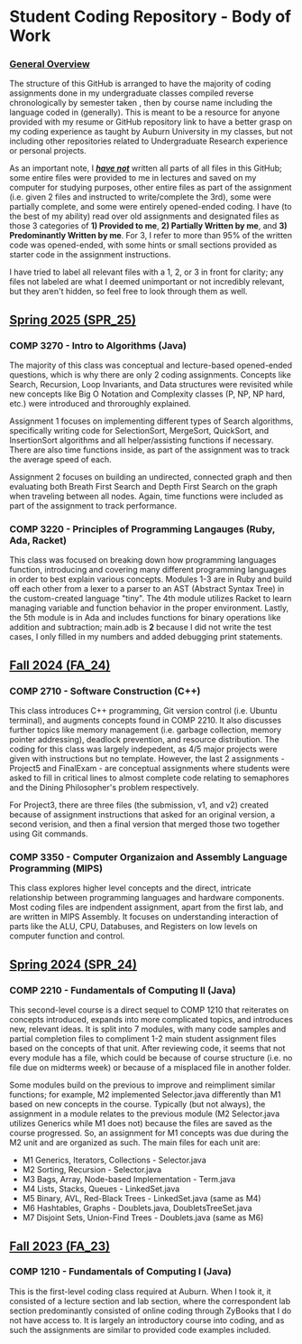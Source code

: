 # Student Coding Repository - Body of Work

### <ins>General Overview<ins>

The structure of this GitHub is arranged to have the majority of coding assignments done in my undergraduate classes compiled reverse chronologically by semester taken , then by course name including the language coded in (generally). This is meant to be a resource for anyone provided with my resume or GitHub repository link to have a better grasp on my coding experience as taught by Auburn University in my classes, but not including other repositories related to Undergraduate Research experience or personal projects.

As an important note, I **_<ins>have not<ins>_** written all parts of all files in this GitHub; some entire files were provided to me in lectures and saved on my computer for studying purposes, other entire files as part of the assignment (i.e. given 2 files and instructed to write/complete the 3rd), some were partially complete, and some were entirely opened-ended coding. I have (to the best of my ability) read over old assignments and designated files as those 3 categories of **1) Provided to me**, **2) Partially Written by me**, and **3) Predominantly Written by me**. For 3, I refer to more than 95% of the written code was opened-ended, with some hints or small sections provided as starter code in the assignment instructions. 

I have tried to label all relevant files with a 1, 2, or 3 in front for clarity; any files not labeled are what I deemed unimportant or not incredibly relevant, but they aren't hidden, so feel free to look through them as well. 


## <ins> Spring 2025 (SPR_25)<ins>

### COMP 3270 - Intro to Algorithms (Java)

The majority of this class was conceptual and lecture-based opened-ended questions, which is why there are only 2 coding assignments. Concepts like Search, Recursion, Loop Invariants, and Data structures were revisited while new concepts like Big O Notation and Complexity classes (P, NP, NP hard, etc.) were introduced and throroughly explained. 

Assignment 1 focuses on implementing different types of Search algorithms, specifically writing code for SelectionSort, MergeSort, QuickSort, and InsertionSort algorithms and all helper/assisting functions if necessary. There are also time functions inside, as part of the assignment was to track the average speed of each.

Assignment 2 focuses on building an undirected, connected graph and then evaluating both Breath First Search and Depth First Search on the graph when traveling between all nodes. Again, time functions were included as part of the assignment to track performance. 


### COMP 3220 - Principles of Programming Langauges (Ruby, Ada, Racket)

This class was focused on breaking down how programming languages function, introducing and covering many different programming languages in order to best explain various concepts. Modules 1-3 are in Ruby and build off each other from a lexer to a parser to an AST (Abstract Syntax Tree) in the custom-created language "tiny". The 4th module utilizes Racket to learn managing variable and function behavior in the proper environment. Lastly, the 5th module is in Ada and includes functions for binary operations like addition and subtraction; main.adb is **2** because I did not write the test cases, I only filled in my numbers and added debugging print statements. 


## <ins> Fall 2024 (FA_24)<ins>

### COMP 2710 - Software Construction (C++)

This class introduces C++ programming, Git version control (i.e. Ubuntu terminal), and augments concepts found in COMP 2210. It also discusses further topics like memory management (i.e. garbage collection, memory pointer addressing), deadlock prevention, and resource distribution. The coding for this class was largely indepedent, as 4/5 major projects were given with instructions but no template. However, the last 2 assignments - Project5 and FinalExam - are conceptual assignments where students were asked to fill in critical lines to almost complete code relating to semaphores and the Dining Philosopher's problem respectively. 

For Project3, there are three files (the submission, v1, and v2) created because of assignment instructions that asked for an original version, a second verision, and then a final version that merged those two together using Git commands. 


### COMP 3350 - Computer Organizaion and Assembly Language Programming (MIPS)

This class explores higher level concepts and the direct, intricate relationship between programming languages and hardware components. Most coding files are indpendent assignment, apart from the first lab, and are written in MIPS Assembly. It focuses on understanding interaction of parts like the ALU, CPU, Databuses, and Registers on low levels on computer function and control. 


## <ins> Spring 2024 (SPR_24)<ins>

### COMP 2210 - Fundamentals of Computing II (Java)

This second-level course is a direct sequel to COMP 1210 that reiterates on concepts introduced, expands into more complicated topics, and introduces new, relevant ideas. It is split into 7 modules, with many code samples and partial completion files to compliment 1-2 main student assignment files based on the concepts of that unit. After reviewing code, it seems that not every module has a file, which could be because of course structure (i.e. no file due on midterms week) or because of a misplaced file in another folder. 

Some modules build on the previous to improve and reimpliment similar functions; for example, M2 implemented Selector.java differently than M1 based on new concepts in the course. Typically (but not always), the assignment in a module relates to the previous module (M2 Selector.java utilizes Generics while M1 does not) because the files are saved as the course progressed. So, an assignment for M1 concepts was due during the M2 unit and are organized as such. The main files for each unit are: 
  * M1 Generics, Iterators, Collections - Selector.java
  * M2 Sorting, Recursion - Selector.java
  * M3 Bags, Array, Node-based Implementation - Term.java
  * M4 Lists, Stacks, Queues - LinkedSet.java
  * M5 Binary, AVL, Red-Black Trees - LinkedSet.java (same as M4)
  * M6 Hashtables, Graphs - Doublets.java, DoubletsTreeSet.java
  * M7 Disjoint Sets, Union-Find Trees - Doublets.java (same as M6)


## <ins> Fall 2023 (FA_23)<ins>

### COMP 1210 - Fundamentals of Computing I (Java)

This is the first-level coding class required at Auburn. When I took it, it consisted of a lecture section and lab section, where the correspondent lab section predominantly consisted of online coding through ZyBooks that I do not have access to. It is largely an introductory course into coding, and as such the assignments are similar to provided code examples included. 




